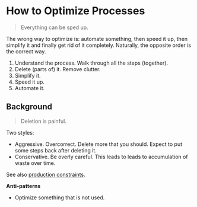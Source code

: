 # How to Optimize Processes

> Everything can be sped up.

The wrong way to optimize is: automate something, then speed it up, then simplify it and finally get rid of it completely. Naturally, the opposite order is the correct way.

1. Understand the process. Walk through all the steps (together).
2. Delete (parts of) it. Remove clutter.
3. Simplify it.
4. Speed it up.
5. Automate it.



## Background

> Deletion is painful.

Two styles:

- Aggressive. Overcorrect. Delete more that you should. Expect to put some steps back after deleting it.
- Conservative. Be overly careful. This leads to leads to accumulation of waste over time. 

See also [production constraints](../teams/productivity-constraints.md).



**Anti-patterns**

- Optimize something that is not used.

